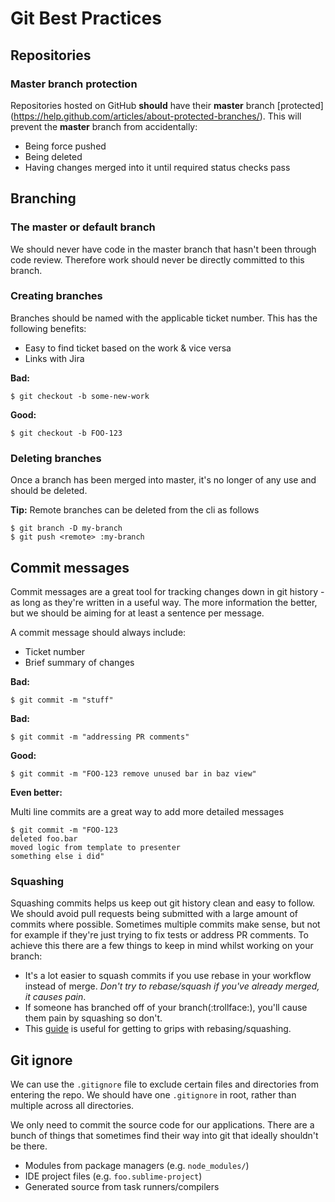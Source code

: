 # Git Best Practices


## Repositories

### Master branch protection

Repositories hosted on GitHub **should** have their **master** branch
[protected] (https://help.github.com/articles/about-protected-branches/). This
will prevent the **master** branch from accidentally:

* Being force pushed
* Being deleted
* Having changes merged into it until required status checks pass

## Branching

### The master or default branch
We should never have code in the master branch that hasn't been through code review. Therefore work should never be directly committed to this branch.

### Creating branches

Branches should be named with the applicable ticket number. This has the following benefits:
* Easy to find ticket based on the work & vice versa
* Links with Jira

**Bad:**
```
$ git checkout -b some-new-work
```

**Good:**
```
$ git checkout -b FOO-123
```

### Deleting branches
Once a branch has been merged into master, it's no longer of any use and should be deleted.

**Tip:** Remote branches can be deleted from the cli as follows
```
$ git branch -D my-branch
$ git push <remote> :my-branch
```


## Commit messages

Commit messages are a great tool for tracking changes down in git history - as long as they're written in a useful way. The more information the better, but we should be aiming for at least a sentence per message.

A commit message should always include:
* Ticket number
* Brief summary of changes

**Bad:**
```
$ git commit -m "stuff"
```

**Bad:**
```
$ git commit -m "addressing PR comments"
```

**Good:**
```
$ git commit -m "FOO-123 remove unused bar in baz view"
```

**Even better:**

Multi line commits are a great way to add more detailed messages
```
$ git commit -m "FOO-123
deleted foo.bar
moved logic from template to presenter
something else i did"
```

### Squashing

Squashing commits helps us keep out git history clean and easy to follow. We should avoid pull requests being submitted with a large amount of commits where possible. Sometimes multiple commits make sense, but not for example if they're just trying to fix tests or address PR comments. To achieve this there are a few things to keep in mind whilst working on your branch:
  * It's a lot easier to squash commits if you use rebase in your workflow instead of merge. _Don't try to rebase/squash if you've already merged, it causes pain_.
  * If someone has branched off of your branch(:trollface:), you'll cause them pain by squashing so don't.
  * This [guide](http://gitready.com/advanced/2009/02/10/squashing-commits-with-rebase.html) is useful for getting to grips with rebasing/squashing.

## Git ignore

We can use the `.gitignore` file to exclude certain files and directories from entering the repo. We should have one `.gitignore` in root, rather than multiple across all directories.

We only need to commit the source code for our applications. There are a bunch of things that sometimes find their way into git that ideally shouldn't be there.
* Modules from package managers (e.g. `node_modules/`)
* IDE project files (e.g. `foo.sublime-project`)
* Generated source from task runners/compilers
